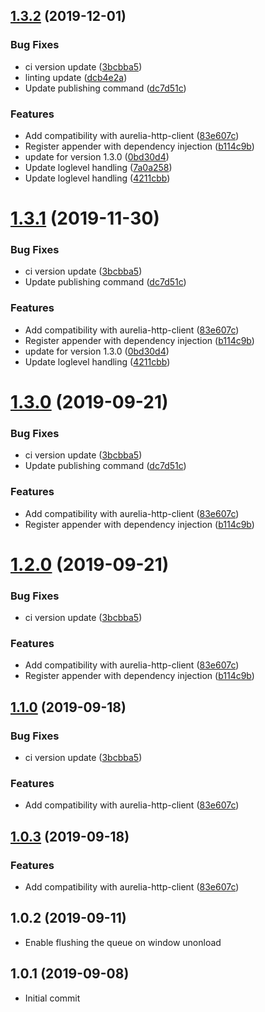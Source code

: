 ## [1.3.2](https://github.com/nalch/aurelia-logging-api/compare/v1.0.2...v1.3.2) (2019-12-01)


### Bug Fixes

* ci version update ([3bcbba5](https://github.com/nalch/aurelia-logging-api/commit/3bcbba5))
* linting update ([dcb4e2a](https://github.com/nalch/aurelia-logging-api/commit/dcb4e2a))
* Update publishing command ([dc7d51c](https://github.com/nalch/aurelia-logging-api/commit/dc7d51c))


### Features

* Add compatibility with aurelia-http-client ([83e607c](https://github.com/nalch/aurelia-logging-api/commit/83e607c))
* Register appender with dependency injection ([b114c9b](https://github.com/nalch/aurelia-logging-api/commit/b114c9b))
* update for version 1.3.0 ([0bd30d4](https://github.com/nalch/aurelia-logging-api/commit/0bd30d4))
* Update loglevel handling ([7a0a258](https://github.com/nalch/aurelia-logging-api/commit/7a0a258))
* Update loglevel handling ([4211cbb](https://github.com/nalch/aurelia-logging-api/commit/4211cbb))



# [1.3.1](https://github.com/nalch/aurelia-logging-api/compare/v1.0.2...v1.3.1) (2019-11-30)

### Bug Fixes

* ci version update ([3bcbba5](https://github.com/nalch/aurelia-logging-api/commit/3bcbba5))
* Update publishing command ([dc7d51c](https://github.com/nalch/aurelia-logging-api/commit/dc7d51c))


### Features

* Add compatibility with aurelia-http-client ([83e607c](https://github.com/nalch/aurelia-logging-api/commit/83e607c))
* Register appender with dependency injection ([b114c9b](https://github.com/nalch/aurelia-logging-api/commit/b114c9b))
* update for version 1.3.0 ([0bd30d4](https://github.com/nalch/aurelia-logging-api/commit/0bd30d4))
* Update loglevel handling ([4211cbb](https://github.com/nalch/aurelia-logging-api/commit/4211cbb))



# [1.3.0](https://github.com/nalch/aurelia-logging-api/compare/v1.0.2...v1.3.0) (2019-09-21)


### Bug Fixes

* ci version update ([3bcbba5](https://github.com/nalch/aurelia-logging-api/commit/3bcbba5))
* Update publishing command ([dc7d51c](https://github.com/nalch/aurelia-logging-api/commit/dc7d51c))


### Features

* Add compatibility with aurelia-http-client ([83e607c](https://github.com/nalch/aurelia-logging-api/commit/83e607c))
* Register appender with dependency injection ([b114c9b](https://github.com/nalch/aurelia-logging-api/commit/b114c9b))



# [1.2.0](https://github.com/nalch/aurelia-logging-api/compare/v1.0.2...v1.2.0) (2019-09-21)


### Bug Fixes

* ci version update ([3bcbba5](https://github.com/nalch/aurelia-logging-api/commit/3bcbba5))


### Features

* Add compatibility with aurelia-http-client ([83e607c](https://github.com/nalch/aurelia-logging-api/commit/83e607c))
* Register appender with dependency injection ([b114c9b](https://github.com/nalch/aurelia-logging-api/commit/b114c9b))



## [1.1.0](https://github.com/nalch/aurelia-logging-api/compare/v1.0.3...v1.1.0) (2019-09-18)


### Bug Fixes

* ci version update ([3bcbba5](https://github.com/nalch/aurelia-logging-api/commit/3bcbba5))


### Features

* Add compatibility with aurelia-http-client ([83e607c](https://github.com/nalch/aurelia-logging-api/commit/83e607c))



## [1.0.3](https://github.com/nalch/aurelia-logging-api/compare/v1.0.2...v1.0.3) (2019-09-18)


### Features

* Add compatibility with aurelia-http-client ([83e607c](https://github.com/nalch/aurelia-logging-api/commit/83e607c))



## 1.0.2 (2019-09-11)
- Enable flushing the queue on window unonload

## 1.0.1 (2019-09-08)
- Initial commit
